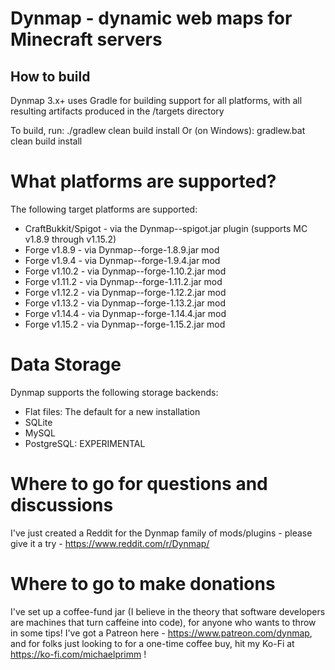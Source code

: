# Dynmap - dynamic web maps for Minecraft servers

## How to build
Dynmap 3.x+ uses Gradle for building support for all platforms, with all resulting artifacts produced in the /targets directory

To build, run:
    ./gradlew clean build install
Or (on Windows):
    gradlew.bat clean build install
    
# What platforms are supported?
The following target platforms are supported:
- CraftBukkit/Spigot - via the Dynmap-<version>-spigot.jar plugin (supports MC v1.8.9 through v1.15.2)
- Forge v1.8.9 - via Dynmap-<version>-forge-1.8.9.jar mod
- Forge v1.9.4 - via Dynmap-<version>-forge-1.9.4.jar mod
- Forge v1.10.2 - via Dynmap-<version>-forge-1.10.2.jar mod
- Forge v1.11.2 - via Dynmap-<version>-forge-1.11.2.jar mod
- Forge v1.12.2 - via Dynmap-<version>-forge-1.12.2.jar mod
- Forge v1.13.2 - via Dynmap-<version>-forge-1.13.2.jar mod
- Forge v1.14.4 - via Dynmap-<version>-forge-1.14.4.jar mod
- Forge v1.15.2 - via Dynmap-<version>-forge-1.15.2.jar mod
    
# Data Storage
Dynmap supports the following storage backends:
- Flat files: The default for a new installation
- SQLite
- MySQL
- PostgreSQL: EXPERIMENTAL

# Where to go for questions and discussions
I've just created a Reddit for the Dynmap family of mods/plugins - please give it a try - https://www.reddit.com/r/Dynmap/

# Where to go to make donations
I've set up a coffee-fund jar (I believe in the theory that software developers are machines that turn caffeine into code), for anyone who wants to throw in some tips!  I've got a Patreon here - https://www.patreon.com/dynmap, and for folks just looking to for a one-time coffee buy, hit my Ko-Fi at https://ko-fi.com/michaelprimm !


